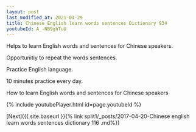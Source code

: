 ```yaml
---
layout: post
last_modified_at: 2021-03-29
title: Chinese English learn words sentences Dictionary 934 
youtubeId: A_-NB9ghTuU
---
```

 
 
Helps to learn English words and sentences for Chinese speakers.

Opportunitiy to repeat the words sentences. 

Practice English language. 
 
10 minutes practice every day. 
 
How to learn English words and sentences for Chinese speakers 
 
{% include youtubePlayer.html id=page.youtubeId %}
 
 
[Next]({{ site.baseurl }}{% link  split1/_posts/2017-04-20-Chinese english learn words sentences dictionary 116 .md%})
 
